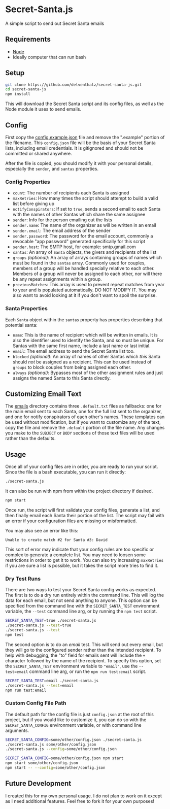 # Secret-Santa.js

A simple script to send out Secret Santa emails

## Requirements

- [Node](https://nodejs.org/)
- Ideally computer that can run bash

## Setup

```bash
git clone https://github.com/delventhalz/secret-santa-js.git
cd secret-santa-js
npm install
```

This will download the Secret Santa script and its config files, as well as the
Node module it uses to send emails.

## Config

First copy the [config.example.json](./config.example.json) file and remove the
".example" portion of the filename. This `config.json` file will be the basis
of your Secret Santa lists, including email credentials. It is gitignored and
should not be committed or shared anywhere.

After the file is copied, you should modify it with your personal details,
especially the `sender`, and `santas` properties.

### Config Properties

- `count`: The number of recipients each Santa is assigned
- `maxRetries`: How many times the script should attempt to build a valid list
  before giving up
- `notifyConspirators`: If set to `true`, sends a second email to each Santa
  with the names of other Santas which share the same assignee
- `sender`: Info for the person emailing out the lists
- `sender.name`: The name of the organizer as will be written in an email
- `sender.email`: The email address of the sender
- `sender.password`: The password for the email account, commonly a revocable
  "app password" generated specifically for this script
- `sender.host`: The SMTP host, for example: smtp.gmail.com
- `santas`: An array of `Santa` objects, the givers and recipients of the list
- `groups` _(optional)_: An array of arrays containing groups of names which
  must be found in the `santas` array. Commonly used for couples, members of a
  group will be handled specially relative to each other. Members of a group
  will never be assigned to each other, nor will there be any repeat
  assignments within a group.
- `previousMatches`: This array is used to prevent repeat matches from year to
  year and is populated automatically. DO NOT MODIFY IT. You may also want to
  avoid looking at it if you don't want to spoil the surprise.

### Santa Properties

Each `Santa` object within the `santas` property has properties describing that
potential santa:

- `name`: This is the name of recipient which will be written in emails. It is
  also the identifier used to identify the Santa, and so must be unique. For
  Santas with the same first name, include a last name or last initial.
- `email`: The email address to send the Secret Santa list too.
- `blocked` _(optional)_: An array of names of other Santas which _this_ Santa
  should _not_ be assigned as a recipient. This can be used instead of `groups`
  to block couples from being assigned each other.
- `always` _(optional)_: Bypasses most of the other assignment rules and just
  assigns the named Santa to this Santa directly.

## Customizing Email Text

The [emails](./emails) directory contains three `.default.txt` files as
fallbacks: one for the main email sent to each Santa, one for the full list sent
to the organizer, and one for notify conspirators of each other's names. These
templates can be used without modification, but if you want to customize any of
the text, copy the file and remove the `.default` portion of the file name. Any
changes you make to the `SUBJECT` or `BODY` sections of those text files will be
used rather than the defaults.

## Usage

Once all of your config files are in order, you are ready to run your script.
Since the file is a bash executable, you can run it directly:

```bash
./secret-santa.js
```

It can also be run with npm from within the project directory if desired.

```bash
npm start
```

Once run, the script will first validate your config files, generate a list,
and then finally email each Santa their portion of the list. The script may fail
with an error if your configuration files are missing or misformatted.

You may also see an error like this:

```
Unable to create match #2 for Santa #3: David
```

This sort of error may indicate that your config rules are too specific or
complex to generate a complete list. You may need to loosen some restrictions
in order to get it to work. You can also try increasing `maxRetries` if you are
sure a list is possible, but it takes the script more tries to find it.

### Dry Test Runs

There are two ways to test your Secret Santa config works as expected. The first
is to do a dry run entirely within the command line. This will log the data for
each email, but not send anything to anyone. This option can be specified from
the command line with the `SECRET_SANTA_TEST` environment variable, the `--test`
command line arg, or by running the `npm test` script.

```bash
SECRET_SANTA_TEST=true ./secret-santa.js
./secret-santa.js --test=true
./secret-santa.js --test
npm test
```

The second option is to do an _email_ test. This will send out every email, but
they will go to the configured sender rather than the intended recipient. To
help with debugging, the "to" field for emails sent will include the `+`
character followed by the name of the recipient. To specify this option, set the
`SECRET_SANTA_TEST` environment variable to `"email"`, use the `--test=email`
command line arg, or run the `npm run test:email` script.

```bash
SECRET_SANTA_TEST=email ./secret-santa.js
./secret-santa.js --test=email
npm run test:email
```

### Custom Config File Path

The default path for the config file is just `config.json` at the root of this
project, but if you would like to customize it, you can do so with the
`SECRET_SANTA_CONFIG` environment variable, or with command line arguments.

```bash
SECRET_SANTA_CONFIG=some/other/config.json ./secret-santa.js
./secret-santa.js some/other/config.json
./secret-santa.js --config=some/other/config.json

SECRET_SANTA_CONFIG=some/other/config.json npm start
npm start some/other/config.json
npm start -- --config=some/other/config.json
```

## Future Development

I created this for my own personal usage. I do not plan to work on it except as
I need additional features. Feel free to fork it for your own purposes!
